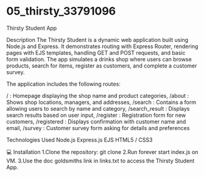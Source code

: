 # 05_thirsty_33791096
Thirsty Student App

Description
The Thirsty Student is a dynamic web application built using Node.js and Express.
It demonstrates routing with Express Router, rendering pages with EJS templates, handling GET and POST requests, and basic form validation.
The app simulates a drinks shop where users can browse products, search for items, register as customers, and complete a customer survey.

The application includes the following routes:

/ : Homepage displaying the shop name and product categories,
/about : Shows shop locations, managers, and addresses,
/search : Contains a form allowing users to search by name and category,
/search_result : Displays search results based on user input,
/register : Registration form for new customers,
/registered : Displays confirmation with customer name and email,
/survey : Customer survey form asking for details and preferences

Technologies Used
Node.js
Express.js
EJS 
HTML5 / CSS3

💻 Installation
1.Clone the repository: git clone <your repository link> 
2.Run forever start index.js on VM. 
3.Use the doc goldsmiths link in links.txt to access the Thirsty Student App.
